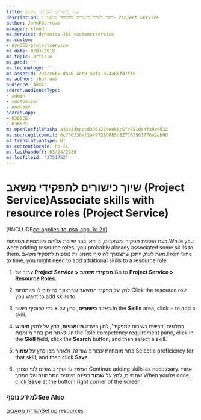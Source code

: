 ```yaml
---
title: שיוך כישורים לתפקידי משאב
description: כיצד לשייך כישורים לתפקידי משאב ב- Project Service
author: JohnPBurrows
manager: kfend
ms.service: dynamics-365-customerservice
ms.custom:
- dyn365-projectservice
ms.date: 8/03/2018
ms.topic: article
ms.prod: ''
ms.technology: ''
ms.assetid: 294cc6b5-daa0-4eb9-a9fa-d24a88fd7f18
ms.author: jburrows
audience: Admin
search.audienceType:
- admin
- customizer
- enduser
search.app:
- D365CE
- D365PS
ms.openlocfilehash: a33b34bdccd3263219eebbc5f4651dc4fa9e0932
ms.sourcegitcommit: 8c786230ef2a497280885b827162561776e2eb00
ms.translationtype: HT
ms.contentlocale: he-IL
ms.lasthandoff: 03/24/2020
ms.locfileid: "3751752"
---
```

# <a name="associate-skills-with-resource-roles-project-service"></a><span data-ttu-id="8811f-103">שיוך כישורים לתפקידי משאב (Project Service)</span><span class="sxs-lookup"><span data-stu-id="8811f-103">Associate skills with resource roles (Project Service)</span></span>

[!INCLUDE[cc-applies-to-psa-app-1x-2x](../includes/cc-applies-to-psa-app-1x-2x.md)]

<span data-ttu-id="8811f-104">בעת הוספת תפקידי משאבים, בוודאי כבר שייכת אליהם מיומנויות מסוימות.</span><span class="sxs-lookup"><span data-stu-id="8811f-104">While you were adding resource roles, you probably already associated some skills to them.</span></span> <span data-ttu-id="8811f-105">מעת לעת, ייתכן שתצטרך להוסיף מיומנויות נוספות לתפקיד משאב.</span><span class="sxs-lookup"><span data-stu-id="8811f-105">From time to time, you might need to add additional skills to a resource role.</span></span>  
  
1.  <span data-ttu-id="8811f-106">עבור אל **Project Service > תפקידי משאב**.</span><span class="sxs-lookup"><span data-stu-id="8811f-106">Go to **Project Service > Resource Roles.**</span></span>  
  
2.  <span data-ttu-id="8811f-107">לחץ על תפקיד המשאב שברצונך להוסיף לו מיומנויות.</span><span class="sxs-lookup"><span data-stu-id="8811f-107">Click the resource role you want to add skills to.</span></span>  
  
3.  <span data-ttu-id="8811f-108">באזור **כישורים**, לחץ על **+** כדי להוסיף כישור.</span><span class="sxs-lookup"><span data-stu-id="8811f-108">In the **Skills** area, click **+** to add a skill.</span></span>  
  
4.  <span data-ttu-id="8811f-109">בחלונית 'דרישת כשירות לתפקיד‬', לחץ בשדה **מיומנויות**, לחץ על לחצן **חיפוש** ולאחר מכן בחר מיומנות.</span><span class="sxs-lookup"><span data-stu-id="8811f-109">In the Role competency requirement pane, click in the **Skill** field, click the **Search** button,  and then select a skill.</span></span>  
  
5.  <span data-ttu-id="8811f-110">בחר מומחיות עבור כישור זה, ולאחר מכן לחץ על **שמור**.</span><span class="sxs-lookup"><span data-stu-id="8811f-110">Select a proficiency for that skill, and then click **Save**.</span></span>  
  
6.  <span data-ttu-id="8811f-111">המשך להוסיף כישורים לפי הצורך.</span><span class="sxs-lookup"><span data-stu-id="8811f-111">Continue adding skills as necessary.</span></span> <span data-ttu-id="8811f-112">אחרי שתסיים, לחץ על **שמור** בפינה הימנית התחתונה של המסך.</span><span class="sxs-lookup"><span data-stu-id="8811f-112">When you’re done, click **Save** at the bottom right corner of the screen.</span></span>  
  
### <a name="see-also"></a><span data-ttu-id="8811f-113">למידע נוסף</span><span class="sxs-lookup"><span data-stu-id="8811f-113">See Also</span></span>  
 [<span data-ttu-id="8811f-114">הגדרת משאבים</span><span class="sxs-lookup"><span data-stu-id="8811f-114">Set up resources</span></span>](../project-service/set-up-resources.md)
